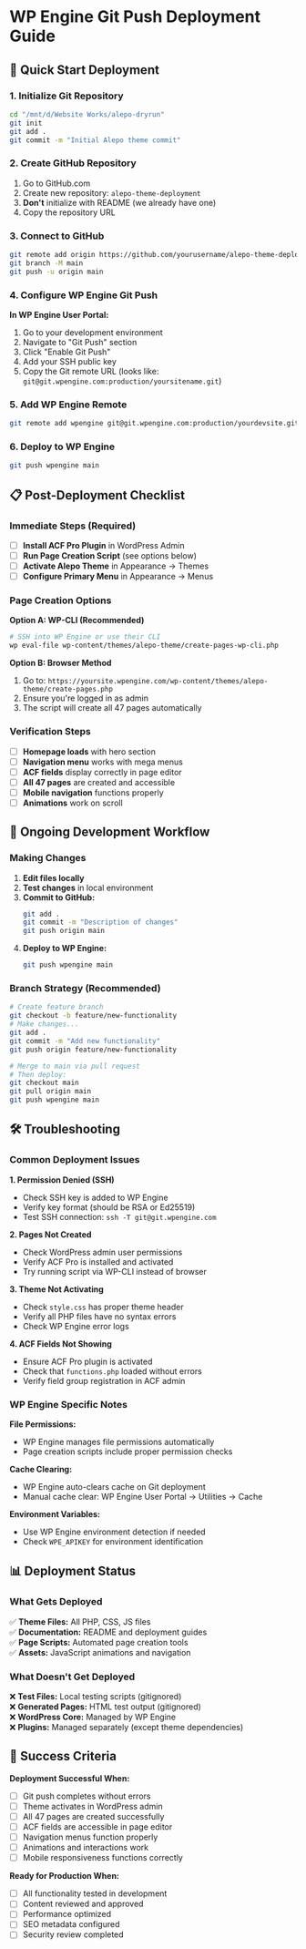 # WP Engine Git Push Deployment Guide

## 🚀 Quick Start Deployment

### 1. Initialize Git Repository
```bash
cd "/mnt/d/Website Works/alepo-dryrun"
git init
git add .
git commit -m "Initial Alepo theme commit"
```

### 2. Create GitHub Repository
1. Go to GitHub.com
2. Create new repository: `alepo-theme-deployment`
3. **Don't** initialize with README (we already have one)
4. Copy the repository URL

### 3. Connect to GitHub
```bash
git remote add origin https://github.com/yourusername/alepo-theme-deployment.git
git branch -M main
git push -u origin main
```

### 4. Configure WP Engine Git Push

**In WP Engine User Portal:**
1. Go to your development environment
2. Navigate to "Git Push" section
3. Click "Enable Git Push"
4. Add your SSH public key
5. Copy the Git remote URL (looks like: `git@git.wpengine.com:production/yoursitename.git`)

### 5. Add WP Engine Remote
```bash
git remote add wpengine git@git.wpengine.com:production/yourdevsite.git
```

### 6. Deploy to WP Engine
```bash
git push wpengine main
```

## 📋 Post-Deployment Checklist

### Immediate Steps (Required)
- [ ] **Install ACF Pro Plugin** in WordPress Admin
- [ ] **Run Page Creation Script** (see options below)
- [ ] **Activate Alepo Theme** in Appearance → Themes
- [ ] **Configure Primary Menu** in Appearance → Menus

### Page Creation Options

**Option A: WP-CLI (Recommended)**
```bash
# SSH into WP Engine or use their CLI
wp eval-file wp-content/themes/alepo-theme/create-pages-wp-cli.php
```

**Option B: Browser Method**
1. Go to: `https://yoursite.wpengine.com/wp-content/themes/alepo-theme/create-pages.php`
2. Ensure you're logged in as admin
3. The script will create all 47 pages automatically

### Verification Steps
- [ ] **Homepage loads** with hero section
- [ ] **Navigation menu** works with mega menus
- [ ] **ACF fields** display correctly in page editor
- [ ] **All 47 pages** are created and accessible
- [ ] **Mobile navigation** functions properly
- [ ] **Animations** work on scroll

## 🔄 Ongoing Development Workflow

### Making Changes
1. **Edit files locally**
2. **Test changes** in local environment
3. **Commit to GitHub:**
   ```bash
   git add .
   git commit -m "Description of changes"
   git push origin main
   ```
4. **Deploy to WP Engine:**
   ```bash
   git push wpengine main
   ```

### Branch Strategy (Recommended)
```bash
# Create feature branch
git checkout -b feature/new-functionality
# Make changes...
git add .
git commit -m "Add new functionality"
git push origin feature/new-functionality

# Merge to main via pull request
# Then deploy:
git checkout main
git pull origin main
git push wpengine main
```

## 🛠️ Troubleshooting

### Common Deployment Issues

**1. Permission Denied (SSH)**
- Check SSH key is added to WP Engine
- Verify key format (should be RSA or Ed25519)
- Test SSH connection: `ssh -T git@git.wpengine.com`

**2. Pages Not Created**
- Check WordPress admin user permissions
- Verify ACF Pro is installed and activated
- Try running script via WP-CLI instead of browser

**3. Theme Not Activating**
- Check `style.css` has proper theme header
- Verify all PHP files have no syntax errors
- Check WP Engine error logs

**4. ACF Fields Not Showing**
- Ensure ACF Pro plugin is activated
- Check that `functions.php` loaded without errors
- Verify field group registration in ACF admin

### WP Engine Specific Notes

**File Permissions:**
- WP Engine manages file permissions automatically
- Page creation scripts include proper permission checks

**Cache Clearing:**
- WP Engine auto-clears cache on Git deployment
- Manual cache clear: WP Engine User Portal → Utilities → Cache

**Environment Variables:**
- Use WP Engine environment detection if needed
- Check `WPE_APIKEY` for environment identification

## 📊 Deployment Status

### What Gets Deployed
✅ **Theme Files:** All PHP, CSS, JS files  
✅ **Documentation:** README and deployment guides  
✅ **Page Scripts:** Automated page creation tools  
✅ **Assets:** JavaScript animations and navigation  

### What Doesn't Get Deployed
❌ **Test Files:** Local testing scripts (gitignored)  
❌ **Generated Pages:** HTML test output (gitignored)  
❌ **WordPress Core:** Managed by WP Engine  
❌ **Plugins:** Managed separately (except theme dependencies)  

## 🎯 Success Criteria

**Deployment Successful When:**
- [ ] Git push completes without errors
- [ ] Theme activates in WordPress admin
- [ ] All 47 pages are created successfully
- [ ] ACF fields are accessible in page editor
- [ ] Navigation menus function properly
- [ ] Animations and interactions work
- [ ] Mobile responsiveness functions correctly

**Ready for Production When:**
- [ ] All functionality tested in development
- [ ] Content reviewed and approved
- [ ] Performance optimized
- [ ] SEO metadata configured
- [ ] Security review completed